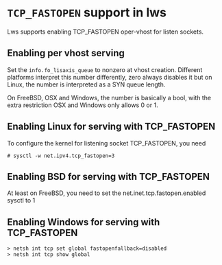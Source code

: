 # `TCP_FASTOPEN` support in lws

Lws supports enabling TCP_FASTOPEN oper-vhost for listen sockets.

## Enabling per vhost serving

Set the `info.fo_lisaxis_queue` to nonzero at vhost creation.  Different
platforms interpret this number differently, zero always disables it
but on Linux, the number is interpreted as a SYN queue length.

On FreeBSD, OSX and Windows, the number is basically a bool, with the
extra restriction OSX and Windows only allows 0 or 1.

## Enabling Linux for serving with TCP_FASTOPEN

To configure the kernel for listening socket TCP_FASTOPEN, you need

```
# sysctl -w net.ipv4.tcp_fastopen=3
```

## Enabling BSD for serving with TCP_FASTOPEN

At least on FreeBSD, you need to set the net.inet.tcp.fastopen.enabled
sysctl to 1

## Enabling Windows for serving with TCP_FASTOPEN

```
> netsh int tcp set global fastopenfallback=disabled
> netsh int tcp show global
```

